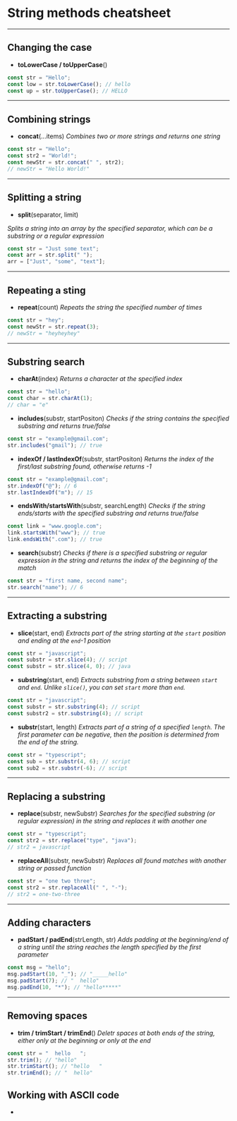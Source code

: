 # String methods cheatsheet

---

## Changing the case

-   **toLowerCase / toUpperCase**()

```js
const str = "Hello";
const low = str.toLowerCase(); // hello
const up = str.toUpperCase(); // HELLO
```

---

## Combining strings

-   **concat**(...items)
    _Combines two or more strings and returns one string_

```js
const str = "Hello";
const str2 = "World!";
const newStr = str.concat(" ", str2);
// newStr = "Hello World!"
```

---

## Splitting a string

-   **split**(separator, limit)

_Splits a string into an array by the specified separator, which can be a substring or a regular expression_

```js
const str = "Just some text";
const arr = str.split(" ");
arr = ["Just", "some", "text"];
```

---

## Repeating a sting

-   **repeat**(count)
    _Repeats the string the specified number of times_

```js
const str = "hey";
const newStr = str.repeat(3);
// newStr = "heyheyhey"
```

---

## Substring search

-   **charAt**(index)
    _Returns a character at the specified index_

```js
const str = "hello";
const char = str.charAt(1);
// char = "e"
```

-   **includes**(substr, startPositon)
    _Checks if the string contains the specified substring and returns true/false_

```js
const str = "example@gmail.com";
str.includes("gmail"); // true
```

-   **indexOf / lastIndexOf**(substr, startPositon)
    _Returns the index of the first/last substring found, otherwise returns -1_

```js
const str = "example@gmail.com";
str.indexOf("@"); // 6
str.lastIndexOf("m"); // 15
```

-   **endsWith/startsWith**(substr, searchLength)
    _Checks if the string ends/starts with the specified substring and returns true/false_

```js
const link = "www.google.com";
link.startsWith("www"); // true
link.endsWith(".com"); // true
```

-   **search**(substr)
    _Checks if there is a specified substring or regular expression in the string and returns the index of the beginning of the match_

```js
const str = "first name, second name";
str.search("name"); // 6
```

---

## Extracting a substring

-   **slice**(start, end)
    _Extracts part of the string starting at the `start` position and ending at the `end`-1 position_

```js
const str = "javascript";
const substr = str.slice(4); // script
const substr = str.slice(4, 0); // java
```

-   **substring**(start, end)
    _Extracts substring from a string between `start` and `end`. Unlike `slice()`, you can set `start` more than `end`._

```js
const str = "javascript";
const substr = str.substring(4); // script
const substr2 = str.substring(4); // script
```

-   **substr**(start, length)
    _Extracts part of a string of a specified `length`. The first parameter can be negative, then the position is determined from the end of the string._

```js
const str = "typescript";
const sub = str.substr(4, 6); // script
const sub2 = str.substr(-6); // script
```

---

## Replacing a substring

-   **replace**(substr, newSubstr)
    _Searches for the specified substring (or regular expression) in the string and replaces it with another one_

```js
const str = "typescript";
const str2 = str.replace("type", "java");
// str2 = javascript
```

-   **replaceAll**(substr, newSubstr)
    _Replaces all found matches with another string or passed function_

```js
const str = "one two three";
const str2 = str.replaceAll(" ", "-");
// str2 = one-two-three
```

---

## Adding characters

-   **padStart / padEnd**(strLength, str)
    _Adds padding at the beginning/end of a string until the string reaches the length specified by the first parameter_

```js
const msg = "hello";
msg.padStart(10, "_"); // "_____hello"
msg.padStart(7); // "  hello"
msg.padEnd(10, "*"); // "hello*****"
```

---

## Removing spaces

-   **trim / trimStart / trimEnd**()
    _Deletr spaces at both ends of the string, either only at the beginning or only at the end_

```js
const str = "  hello   ";
str.trim(); // "hello"
str.trimStart(); // "hello   "
str.trimEnd(); // "  hello"
```

## Working with ASCII code

-

